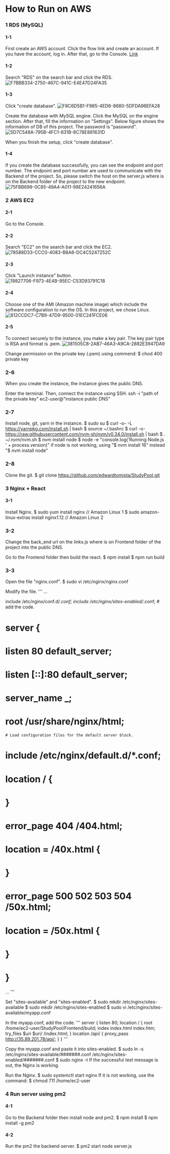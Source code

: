 # How to Run on AWS

### 1 RDS (MySQL)

#### 1-1
First create an AWS account.
Click the flow link and create an account. If you have the account, log in. After that, go to the Console.
[Link](https://aws.amazon.com/pm/ec2/?trk=36c6da98-7b20-48fa-8225-4784bced9843&sc_channel=ps&s_kwcid=AL!4422!3!467723097970!e!!g!!aws%20ec2&ef_id=Cj0KCQiA4aacBhCUARIsAI55maHOrqfW6BBu_QZzs6-emws7N15PfnxhrZgQDgbYoSY44dAgPl7siNUaArqWEALw_wcB:G:s&s_kwcid=AL!4422!3!467723097970!e!!g!!aws%20ec2)

#### 1-2
Search "RDS" on the search bar and click the RDS.
![F7BBB334-2750-467C-941C-E4E47D24FA35](https://user-images.githubusercontent.com/75586376/205373482-1f9c7d81-3a9e-4222-b6ad-cc21a8e52b4c.png)

#### 1-3
Click "create database".
![F8C6D5B1-F985-4ED6-8680-5DFDA96EFA28](https://user-images.githubusercontent.com/75586376/205373742-65c61afe-cb0a-4ac7-a61e-886de5bc9e05.png)

Create the database with MySQL engine. Click the MySQL on the engine section. After that, fill the information on "Settings". Below figure shows the information of DB of this project. The password is "password".
![5D7C548A-795B-4FC1-831B-8C78E881631D](https://user-images.githubusercontent.com/75586376/205374327-36752b20-0ad0-45ad-ad0a-0a9c610c2f08.png)

When you finish the setup, click "create database".

#### 1-4
If you create the database successfully, you can see the endpoint and port number. The endpoint and port number are used to communicate with the Backend of the project. So, please switch the host on the server.js where is on the Backend folder of the project to the new endpoint.
![75FBB699-0C85-49A4-A011-98E24241656A](https://user-images.githubusercontent.com/75586376/205376385-0ca1aeb0-adef-4b46-a18a-4403e76fcaa5.png)

### 2 AWS EC2

#### 2-1
Go to the Console.

#### 2-2
Search "EC2" on the search bar and click the EC2.
![78588D33-CCC0-4083-B8A6-DC4C5247252C](https://user-images.githubusercontent.com/75586376/205371423-dc1282b6-a16e-4445-9a9c-58b50b30409a.png)

#### 2-3
Click "Launch instance" button.
![19827706-F973-4E4B-95EC-C53D93791C18](https://user-images.githubusercontent.com/75586376/205371652-20fcb610-eb15-49e7-8bea-c7e5d2ef2d3f.png)

#### 2-4
Choose one of the AMI (Amazon machine image) which include the software configuration to run the OS.
In this project, we chose Linux.
![812CCDC7-C7B9-47D9-9500-01EC241FCE06](https://user-images.githubusercontent.com/75586376/205372911-b045d6e0-ac4a-4e77-bc0c-70664b1378a4.png)

#### 2-5
To connect securely to the instance, you make a key pair. The key pair type is RSA and format is .pem.
![381505C8-2AB7-46A3-A9CA-2882E3947DA9](https://user-images.githubusercontent.com/75586376/205376968-17371818-9799-4c1d-bb6d-8d188cc63bd8.png)

Change permission on the private key (.pem) using commend: $ chod 400 private key

### 2-6
When you create the instance, the instance gives the public DNS. 

Enter the terminal. Then, connect the instance using SSH. 
  ssh -i "path of the private key" ec2-user@"instance public DNS"

### 2-7
Install node, git, yarn in the instance.
  $ sudo su
  $ curl -o- -L https://yarnpkg.com/install.sh | bash
  $ source ~/.bashrc
  $ curl -o- https://raw.githubusercontent.com/nvm-sh/nvm/v0.34.0/install.sh | bash
  $ . ~/.nvm/nvm.sh
  $ nvm install node
  $ node -e "console.log('Running Node.js ' + process.version)"
    if node is not working, using "$ nvm install 16" instead "$ nvm install node"

### 2-8
Clone the git.
  $ git clone https://github.com/edwardtomista/StudyPool.git


### 3 Nginx + React

#### 3-1
Install Nginx.
  $ sudo yum install nginx // Amazon Linux 1 
  $ sudo amazon-linux-extras install nginx1.12 // Amazon Linux 2 

### 3-2
Change the back_end url on the links.js where is on Frontend folder of the project into the public DNS.

Go to the Frontend folder then build the react.
  $ npm install
  $ npm run build

### 3-3
Open the file "nginx.conf".
  $ sudo vi /etc/nginx/nginx.conf
  
Modify the file. 
'''
  ...
  
  include /etc/nginx/conf.d/*.conf;
  include /etc/nginx/sites-enabled/*.conf; # add the code.

  # server {
  #    listen       80 default_server;
  #    listen       [::]:80 default_server;
  #    server_name  _;
  #    root         /usr/share/nginx/html;
    # Load configuration files for the default server block.
  #    include /etc/nginx/default.d/*.conf;
  #    location / {
  #    }
  #    error_page 404 /404.html;
  #        location = /40x.html {
  #    }
  #    error_page 500 502 503 504 /50x.html;
  #        location = /50x.html {
  #    }
  # }

  ...
'''

Set "sites-available" and "sites-enabled".
  $ sudo mkdir /etc/nginx/sites-available
  $ sudo mkdir /etc/nginx/sites-enabled
  $ sudo vi /etc/nginx/sites-available/myapp.conf

In the myapp.conf, add the code.
'''
  server {
    listen 80;
    location / {
      root /home/ec2-user/StudyPool/Frontend/build;
      index index.html index.htm;
      try_files $uri $uri/ /index.html;
    }
    location /api/ {
      proxy_pass http://35.89.201.78/api/;
    }
  }
'''

Copy the myapp.conf and paste it into sites-enabled.
  $ sudo ln -s /etc/nginx/sites-available/#######.conf /etc/nginx/sites-enabled/#######.conf
  $ sudo nginx -t
If the successful test message is out, the Nginx is working.

Run the Nginx.
  $ sudo systemctl start nginx
If it is not working, use the command:
  $ chmod 711 /home/ec2-user


### 4 Run server using pm2

#### 4-1
Go to the Backend folder then install node and pm2.
  $ npm install
  $ npm install -g pm2

#### 4-2
Run the pm2 the backend server.
  $ pm2 start node server.js

